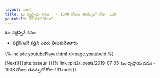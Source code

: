 ```yaml
---
layout: post
title: ఓం దృప్తాయ నమః   - 1008 రోజుల తపస్సులో రోజు  130
youtubeId: 5KDlUEOFcwI
---
```

 
 
 ఓం పట్టిస్సినే నమః  
 
 -  పట్టీసి అనే కత్తిని ఎవరు తీసుకువెళతారు 
 
  
 
  
 
 
 
 
 
 


{% include youtubePlayer.html id=page.youtubeId %}
 
[Next]({{ site.baseurl }}{% link  split2/_posts/2019-07-05-ఓం దృప్తాయ నమః   - 1008 రోజుల తపస్సులో రోజు 131.md%})
 

